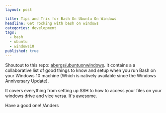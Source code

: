 ```yaml
---
layout: post

title: Tips and Trix for Bash On Ubuntu On Windows
headline: Get rocking with bash on windows
categories: development
tags:
  - bash
  - ubuntu
  - windows10
published: true
---
```


Shoutout to this repo: [abergs/ubuntuonwindows](https://github.com/abergs/ubuntuonwindows). It contains a a collaborative list of good things to know and setup when you run Bash on your Windows 10 machine (Which is natively available since the Windows Anniversary Update). 

It covers everything from setting up SSH to how to access your files on your windows drive and vice versa. It's awesome.

Have a good one! /Anders